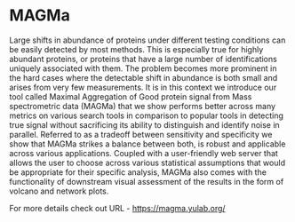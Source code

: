 # MAGMa

Large shifts in abundance of proteins under different testing conditions can be easily detected by most methods. This is especially true for highly abundant proteins, or proteins that have a large number of identifications uniquely associated with them. The problem becomes more prominent in the hard cases where the detectable shift in abundance is both small and arises from very few measurements. It is in this context we introduce our tool called Maximal Aggregation of Good protein signal from Mass spectrometric data (MAGMa) that we show performs better across many metrics on various search tools in comparison to popular tools in detecting true signal without sacrificing its ability to distinguish and identify noise in parallel. Referred to as a tradeoff between sensitivity and specificity we show that MAGMa strikes a balance between both, is robust and applicable across various applications. Coupled with a user-friendly web server that allows the user to choose across various statistical assumptions that would be appropriate for their specific analysis, MAGMa also comes with the functionality of downstream visual assessment of the results in the form of volcano and network plots.

For more details check out URL - https://magma.yulab.org/

